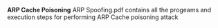 **ARP Cache Poisoning**
ARP Spoofing.pdf contains all the progeams and execution steps for performing ARP Cache poisoning attack
